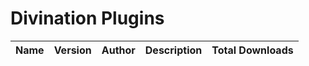 # Divination Plugins

| Name | Version | Author | Description | Total Downloads |
|------|---------|--------|-------------|-----------------|